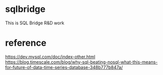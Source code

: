 # sqlbridge
This is SQL Bridge R&amp;D work

# reference
https://dev.mysql.com/doc/index-other.html
https://blog.timescale.com/blog/why-sql-beating-nosql-what-this-means-for-future-of-data-time-series-database-348b777b847a/